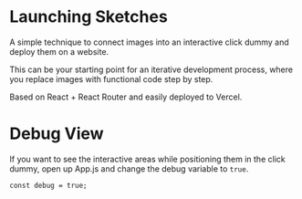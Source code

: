 # Launching Sketches

A simple technique to connect images into an interactive click dummy and deploy them on a website.

This can be your starting point for an iterative development process, where you replace images with functional code step by step.

Based on React + React Router and easily deployed to Vercel.

# Debug View

If you want to see the interactive areas while positioning them in the click dummy, open up App.js and change the debug variable to `true`.

`const debug = true;`

